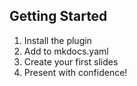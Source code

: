 ## Getting Started

1. Install the plugin
2. Add to mkdocs.yaml
3. Create your first slides
4. Present with confidence! 